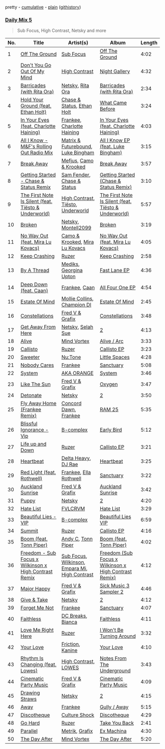 pretty - [cumulative](/playlists/cumulative/Daily%20Mix%205.md) - [plain](/playlists/plain/37i9dQZF1E36TO0q54WsJv) ([githistory](https://github.githistory.xyz/vitokorn/spotify-playlist-archive/blob/master/playlists/plain/37i9dQZF1E36TO0q54WsJv))

### [Daily Mix 5](https://open.spotify.com/playlist/37i9dQZF1E36TO0q54WsJv)

> Sub Focus, High Contrast, Netsky and more

| No. | Title | Artist(s) | Album | Length |
|---|---|---|---|---|
| 1 | [Off The Ground](https://open.spotify.com/track/5UvLQncwvEGiRLn0xEZw45) | [Sub Focus](https://open.spotify.com/artist/0QaSiI5TLA4N7mcsdxShDO) | [Off The Ground](https://open.spotify.com/album/0JkmyjnTBATqM9Di9OsF5h) | 4:02 |
| 2 | [Don't You Go Out Of My Mind](https://open.spotify.com/track/7nyf4bk6fYmV6zksxfbd9m) | [High Contrast](https://open.spotify.com/artist/0bxHci3JIhhKA53n8rH3tT) | [Night Gallery](https://open.spotify.com/album/4hzruXvXyUg5hJwP37CJrF) | 4:32 |
| 3 | [Barricades (with Rita Ora)](https://open.spotify.com/track/1GCE5VlXjguhtBwOOZ2dvI) | [Netsky](https://open.spotify.com/artist/5TgQ66WuWkoQ2xYxaSTnVP), [Rita Ora](https://open.spotify.com/artist/5CCwRZC6euC8Odo6y9X8jr) | [Barricades (with Rita Ora)](https://open.spotify.com/album/7w4ijEViZOwEqqNyGkES14) | 2:34 |
| 4 | [Hold Your Ground (feat. Ethan Holt)](https://open.spotify.com/track/1hUTI1FVsGJ10SptsuxXkt) | [Chase & Status](https://open.spotify.com/artist/3jNkaOXasoc7RsxdchvEVq), [Ethan Holt](https://open.spotify.com/artist/6oXVsRBjoHgCew4S8GZDkl) | [What Came Before](https://open.spotify.com/album/66wsQbESMquuw0lNDvgcK1) | 3:24 |
| 5 | [In Your Eyes (feat. Charlotte Haining)](https://open.spotify.com/track/5JB0OKNfsd8kxz7fqMO7ol) | [Frankee](https://open.spotify.com/artist/6ByJNOVJEHXUhJIkpQNBh4), [Charlotte Haining](https://open.spotify.com/artist/2XRjIwgD0UiJXtx7Xzfy7w) | [In Your Eyes (feat. Charlotte Haining)](https://open.spotify.com/album/3wT5fXbLXzrXFkUfjOkz9b) | 4:03 |
| 6 | [All I Know - M&F's Rolling Out Radio Mix](https://open.spotify.com/track/00At7PWydsvg7g5xgaYan9) | [Matrix & Futurebound](https://open.spotify.com/artist/41iVQ05he8SrfIWbZQ58N7), [Luke Bingham](https://open.spotify.com/artist/3zDgzBehPybgcS7ZAXe5cE) | [All I Know EP (feat. Luke Bingham)](https://open.spotify.com/album/4ehqHAkQOCj65DQapoZZjl) | 3:15 |
| 7 | [Break Away](https://open.spotify.com/track/2IbAx6XGe6mldSosFyvaH8) | [Mefjus](https://open.spotify.com/artist/54qqaSH6byJIb8eFWxe3Pj), [Camo & Krooked](https://open.spotify.com/artist/2N8IPNZTiNo3nj4mreOlHU) | [Break Away](https://open.spotify.com/album/5PrjBsXoETGf1PcpfByMmI) | 3:57 |
| 8 | [Getting Started - Chase & Status Remix](https://open.spotify.com/track/7BBDanLPLALnu5asuk14r9) | [Sam Fender](https://open.spotify.com/artist/6zlR5ttMfMNmwf2lecU9Cc), [Chase & Status](https://open.spotify.com/artist/3jNkaOXasoc7RsxdchvEVq) | [Getting Started (Chase & Status Remix)](https://open.spotify.com/album/5EoFVpPoxG7JSMtd7JATZ1) | 3:10 |
| 9 | [The First Note Is Silent (feat. Tiësto & Underworld)](https://open.spotify.com/track/2gTLWYpyFrytX8pKh2n9yj) | [High Contrast](https://open.spotify.com/artist/0bxHci3JIhhKA53n8rH3tT), [Tiësto](https://open.spotify.com/artist/2o5jDhtHVPhrJdv3cEQ99Z), [Underworld](https://open.spotify.com/artist/1PXHzxRDiLnjqNrRn2Xbsa) | [The First Note Is Silent (feat. Tiësto & Underworld)](https://open.spotify.com/album/6iWVcNM35jukhHl9aPJKHT) | 5:57 |
| 10 | [Broken](https://open.spotify.com/track/1J4EgK0zwGuLbZT9UBxtfn) | [Netsky](https://open.spotify.com/artist/5TgQ66WuWkoQ2xYxaSTnVP), [Montell2099](https://open.spotify.com/artist/47MGg5VHBSS5yHRuMGt6b0) | [Broken](https://open.spotify.com/album/6k7ydahJXGQVdNPYPFfWTx) | 3:19 |
| 11 | [No Way Out (feat. Mira Lu Kovacs)](https://open.spotify.com/track/7cuOefq9vNVT3tDS2hRXPd) | [Camo & Krooked](https://open.spotify.com/artist/2N8IPNZTiNo3nj4mreOlHU), [Mira Lu Kovacs](https://open.spotify.com/artist/0T8xnqWlhMlkQX7fFUFQDr) | [No Way Out (feat. Mira Lu Kovacs)](https://open.spotify.com/album/4xnUOInEhFZEscuG8bL1zp) | 4:05 |
| 12 | [Keep Crashing](https://open.spotify.com/track/3w752Se1mkiTtMqAeoli1y) | [Ruzer](https://open.spotify.com/artist/09mAGI8RIblTO46vN2FQaq) | [Keep Crashing](https://open.spotify.com/album/4tjTuXsc7Icjn6hg9JZyOg) | 2:58 |
| 13 | [By A Thread](https://open.spotify.com/track/5XIVnow02xlkHwxETQ3Lnq) | [Mediks](https://open.spotify.com/artist/1CSR4k7z9w7H99xTbrqcu1), [Georgina Upton](https://open.spotify.com/artist/7JCBYEYzXAvuU7OWNN3TUw) | [Fast Lane EP](https://open.spotify.com/album/0vcrQUHgikgybKzujWvVx3) | 4:36 |
| 14 | [Deep Down (feat. Caan)](https://open.spotify.com/track/2KyTXKfNE8MOLq8wyXng00) | [Frankee](https://open.spotify.com/artist/6ByJNOVJEHXUhJIkpQNBh4), [Caan](https://open.spotify.com/artist/3wKcD6HURpfFwqQAwCT5Fx) | [All Four One EP](https://open.spotify.com/album/7FL6RpHFv03sMMQkZemGzu) | 4:54 |
| 15 | [Estate Of Mind](https://open.spotify.com/track/4FyVz5AFtAxIBfrW3usIcQ) | [Mollie Collins](https://open.spotify.com/artist/5MGgLwsKBivm7H5lJn5xRu), [Champion DI](https://open.spotify.com/artist/7z80tMfeFXEzSpVWHCvVfJ) | [Estate Of Mind](https://open.spotify.com/album/6AzMTTIxaJ9BGEIPY0rc9x) | 2:45 |
| 16 | [Constellations](https://open.spotify.com/track/1NfcfQTPqPgYVkSdHXaOtt) | [Fred V & Grafix](https://open.spotify.com/artist/1wzBqAvtFexgKHjt7i3ena) | [Constellations](https://open.spotify.com/album/3kAgGBQxv9sMFgrbeYqWKj) | 3:48 |
| 17 | [Get Away From Here](https://open.spotify.com/track/48LbWSVAuXKydHD6SZTm58) | [Netsky](https://open.spotify.com/artist/5TgQ66WuWkoQ2xYxaSTnVP), [Selah Sue](https://open.spotify.com/artist/5Oc4knEQaid8K7AFqO5lHu) | [2](https://open.spotify.com/album/3bMpgbYFTuHDM6oY63BLxK) | 4:13 |
| 18 | [Alive](https://open.spotify.com/track/3kF478gUtE3nBrQBW93u5z) | [Mind Vortex](https://open.spotify.com/artist/4RNi1zSC1t1nE4iNgTWQe5) | [Alive / Arc](https://open.spotify.com/album/6ReDA1WJtq06oQdePuxUhd) | 3:33 |
| 19 | [Callisto](https://open.spotify.com/track/0JQ0hzL54QxmzRkxjQ7Thl) | [Ruzer](https://open.spotify.com/artist/09mAGI8RIblTO46vN2FQaq) | [Callisto EP](https://open.spotify.com/album/12YvMSZzN1dSrpPv7vOcxN) | 3:23 |
| 20 | [Sweeter](https://open.spotify.com/track/6JvS0EomAfzID097mQ3vQM) | [Nu:Tone](https://open.spotify.com/artist/7pDBRy9uWy1zq5b0uXIABQ) | [Little Spaces](https://open.spotify.com/album/5Jd375gdtvoIJmrzc2aYJb) | 4:28 |
| 21 | [Nobody Cares](https://open.spotify.com/track/2hYLx3eqVCUxMvpvocSpIA) | [Frankee](https://open.spotify.com/artist/6ByJNOVJEHXUhJIkpQNBh4) | [Sanctuary](https://open.spotify.com/album/0k1zKd3OxXqrvXx5oRq95K) | 5:08 |
| 22 | [System](https://open.spotify.com/track/0iHPXA909hMEDzv5haesuj) | [AKA ORANGE](https://open.spotify.com/artist/0Hz1vYMsVy0WzWhng1HxlT) | [System](https://open.spotify.com/album/6hPqY0dIYg5xkueZ4QoOFP) | 3:46 |
| 23 | [Like The Sun](https://open.spotify.com/track/6bsmYFwAy2Y8e5fkzOLPLR) | [Fred V & Grafix](https://open.spotify.com/artist/1wzBqAvtFexgKHjt7i3ena) | [Oxygen](https://open.spotify.com/album/2OduN4aoUP3wYoZRSEsrUf) | 3:47 |
| 24 | [Detonate](https://open.spotify.com/track/2a9C7GxKQbJwBoKkuPVjdt) | [Netsky](https://open.spotify.com/artist/5TgQ66WuWkoQ2xYxaSTnVP) | [2](https://open.spotify.com/album/3bMpgbYFTuHDM6oY63BLxK) | 3:50 |
| 25 | [Fly Away Home (Frankee Remix)](https://open.spotify.com/track/5CgEfopP2xruiCbFhomMC6) | [Concord Dawn](https://open.spotify.com/artist/0T2UtAigVjFhAy6gu613z6), [Frankee](https://open.spotify.com/artist/6ByJNOVJEHXUhJIkpQNBh4) | [RAM 25](https://open.spotify.com/album/0Saj39tbcH2t5C5hugWjGk) | 5:35 |
| 26 | [Blissful Ignorance - Vip](https://open.spotify.com/track/35eNgRM4fzdgsQ8syGJTYK) | [B-complex](https://open.spotify.com/artist/46oL0QioEQMSSvkxxifCok) | [Early Bird](https://open.spotify.com/album/42aoto1sBvka4dm2Uxd5av) | 5:12 |
| 27 | [Life up and Down](https://open.spotify.com/track/4gK5e0fD1rRTDUcVQWyWGQ) | [Ruzer](https://open.spotify.com/artist/09mAGI8RIblTO46vN2FQaq) | [Callisto EP](https://open.spotify.com/album/12YvMSZzN1dSrpPv7vOcxN) | 3:21 |
| 28 | [Heartbeat](https://open.spotify.com/track/2ZZapUq6lSvYSWX4tuKiiD) | [Delta Heavy](https://open.spotify.com/artist/7GvVTb8yFV0ZrdI30Qce6T), [DJ Rae](https://open.spotify.com/artist/746LyYgFU6Gni4CMVPlFNa) | [Heartbeat](https://open.spotify.com/album/38GSavHrcx5ELazHVZLCSL) | 3:25 |
| 29 | [Red Light (feat. Rothwell)](https://open.spotify.com/track/6xvZgvMc1GwXfk3rj5Wuxd) | [Frankee](https://open.spotify.com/artist/6ByJNOVJEHXUhJIkpQNBh4), [Ella Rothwell](https://open.spotify.com/artist/6D267p8xHSt9Y2dUClXAvR) | [Sanctuary](https://open.spotify.com/album/0k1zKd3OxXqrvXx5oRq95K) | 3:22 |
| 30 | [Auckland Sunrise](https://open.spotify.com/track/1n8LLZscaI7E1qG6EXYMNy) | [Fred V & Grafix](https://open.spotify.com/artist/1wzBqAvtFexgKHjt7i3ena) | [Auckland Sunrise](https://open.spotify.com/album/05KP7vRiZvXvwZnefQaF1o) | 3:42 |
| 31 | [Puppy](https://open.spotify.com/track/3NbKmRmtbamVzAy8Vvjjhq) | [Netsky](https://open.spotify.com/artist/5TgQ66WuWkoQ2xYxaSTnVP) | [2](https://open.spotify.com/album/3bMpgbYFTuHDM6oY63BLxK) | 4:20 |
| 32 | [Hate List](https://open.spotify.com/track/4tyoQWXtr1GYLL72rHTseK) | [FVLCRVM](https://open.spotify.com/artist/7AjItKsRnEYRSiBt2OxK1y) | [Hate List](https://open.spotify.com/album/2qZPk26wcy16yHkK5XqVHB) | 3:29 |
| 33 | [Beautiful Lies - VIP](https://open.spotify.com/track/1bPoSOL2emkTpRHI2DdxVs) | [B-complex](https://open.spotify.com/artist/46oL0QioEQMSSvkxxifCok) | [Beautiful Lies VIP](https://open.spotify.com/album/0gCmezM0cDzX1moLAqPQfY) | 6:59 |
| 34 | [Summit](https://open.spotify.com/track/3w8QEohb2fvNOGx1Vu7nCf) | [Ruzer](https://open.spotify.com/artist/09mAGI8RIblTO46vN2FQaq) | [Callisto EP](https://open.spotify.com/album/12YvMSZzN1dSrpPv7vOcxN) | 4:16 |
| 35 | [Boom (feat. Tonn Piper)](https://open.spotify.com/track/51xVwKyFMgrKeeLePsomNI) | [Andy C](https://open.spotify.com/artist/75HK7rgkmDMTnWwwmcN53N), [Tonn Piper](https://open.spotify.com/artist/7pS4GeVpAnMx1ZMUdPSLLQ) | [Boom (feat. Tonn Piper)](https://open.spotify.com/album/3wyb69Ob1i59qg6O2DVK3g) | 4:02 |
| 36 | [Freedom - Sub Focus x Wilkinson x High Contrast Remix](https://open.spotify.com/track/3zsM1eJsFUtXD1XzMMwyaL) | [Sub Focus](https://open.spotify.com/artist/0QaSiI5TLA4N7mcsdxShDO), [Wilkinson](https://open.spotify.com/artist/6m8itYST9ADjBIYevXSb1r), [Empara Mi](https://open.spotify.com/artist/2nhyc8aipr32vUz8Sd5Gp6), [High Contrast](https://open.spotify.com/artist/0bxHci3JIhhKA53n8rH3tT) | [Freedom (Sub Focus x Wilkinson x High Contrast Remix)](https://open.spotify.com/album/2rxNGzl6QYHheyiJMRMSG0) | 4:12 |
| 37 | [Major Happy](https://open.spotify.com/track/4iyIzh73y5AKsFxxewX7TS) | [Fred V & Grafix](https://open.spotify.com/artist/1wzBqAvtFexgKHjt7i3ena) | [Sick Music 3 Sampler 2](https://open.spotify.com/album/4mnsbN6OZ9tYOTidcHjNA4) | 4:46 |
| 38 | [Give & Take](https://open.spotify.com/track/3cUCZXXa2NLl8U15MvzoDi) | [Netsky](https://open.spotify.com/artist/5TgQ66WuWkoQ2xYxaSTnVP) | [2](https://open.spotify.com/album/3bMpgbYFTuHDM6oY63BLxK) | 4:12 |
| 39 | [Forget Me Not](https://open.spotify.com/track/4Geutxrl1PyJUPbuyXiVh0) | [Frankee](https://open.spotify.com/artist/6ByJNOVJEHXUhJIkpQNBh4) | [Sanctuary](https://open.spotify.com/album/0k1zKd3OxXqrvXx5oRq95K) | 4:07 |
| 40 | [Faithless](https://open.spotify.com/track/5HJPJwbNd0fMSXBakdnn7d) | [DC Breaks](https://open.spotify.com/artist/4D5VLxuFvZ058Z5S8YmE47), [Bianca](https://open.spotify.com/artist/1Z7krv89fttrcW8i74bEYo) | [Faithless](https://open.spotify.com/album/0L3io4Em41AQec08uhWgvk) | 4:11 |
| 41 | [Love Me Right Here](https://open.spotify.com/track/6BmAsjAGjuLyDeiLRvakNc) | [Ruzer](https://open.spotify.com/artist/09mAGI8RIblTO46vN2FQaq) | [I Won't Be Turning Around](https://open.spotify.com/album/5V0O8zYF3k6b1wXQ0KlAp9) | 3:32 |
| 42 | [Your Love](https://open.spotify.com/track/0OyM0Z2wdidouJdqQKT4e7) | [Friction](https://open.spotify.com/artist/5xdizdgbQQvGAgAolGhpXr), [Kanine](https://open.spotify.com/artist/1KiNUGL3r0GgyLwqYCY1yV) | [Your Love](https://open.spotify.com/album/5HzqkCHI7AFVhTjvozMnXj) | 4:10 |
| 43 | [Rhythm Is Changing (feat. Lowes)](https://open.spotify.com/track/77LKq48ctUUuw3vtUAv9tz) | [High Contrast](https://open.spotify.com/artist/0bxHci3JIhhKA53n8rH3tT), [LOWES](https://open.spotify.com/artist/1mbybf2CrAiwWiznqA8R3g) | [Notes From The Underground](https://open.spotify.com/album/4KXVfxgL3nDJeqcXO7ul2K) | 3:43 |
| 44 | [Cinematic Party Music](https://open.spotify.com/track/22GKfJtU3frCt9JSiP8mgF) | [Fred V & Grafix](https://open.spotify.com/artist/1wzBqAvtFexgKHjt7i3ena) | [Cinematic Party Music](https://open.spotify.com/album/7shkDXcHY5pb50wGBvP2Ff) | 4:09 |
| 45 | [Drawing Straws](https://open.spotify.com/track/5xHV6zfQoihD3HJsJXM4tL) | [Netsky](https://open.spotify.com/artist/5TgQ66WuWkoQ2xYxaSTnVP) | [2](https://open.spotify.com/album/3bMpgbYFTuHDM6oY63BLxK) | 4:15 |
| 46 | [Away](https://open.spotify.com/track/5Vb0lbehVcGwentlqCNhax) | [Frankee](https://open.spotify.com/artist/6ByJNOVJEHXUhJIkpQNBh4) | [Gully / Away](https://open.spotify.com/album/0L7vknrCcvM0gYFoYgS8b2) | 5:15 |
| 47 | [Discotheque](https://open.spotify.com/track/2w49us5pBD5DfYZ9i31Q82) | [Culture Shock](https://open.spotify.com/artist/6lp2VnIRXXpC9Wz7hSX6RE) | [Discotheque](https://open.spotify.com/album/38IFA0HMi4UoBzcic1d1iy) | 4:29 |
| 48 | [Go Hard](https://open.spotify.com/track/3qWZCJdKuwG664XVnTEcer) | [Ruzer](https://open.spotify.com/artist/09mAGI8RIblTO46vN2FQaq) | [Take You Back](https://open.spotify.com/album/3oD2FkxUUAhnyHYNMLYIwK) | 2:41 |
| 49 | [Parallel](https://open.spotify.com/track/56Iy91DuVUbdbNCyuUynk9) | [Metrik](https://open.spotify.com/artist/2NCEtX40i9lLNpTg2X5583), [Grafix](https://open.spotify.com/artist/27YdXZOMLqvxI2pB5GyqyY) | [Ex Machina](https://open.spotify.com/album/7ojYx4vW64prZ1bZy4r0cB) | 4:30 |
| 50 | [The Day After](https://open.spotify.com/track/0CvtYadXvU8XoWLvmI8gOx) | [Mind Vortex](https://open.spotify.com/artist/4RNi1zSC1t1nE4iNgTWQe5) | [The Day After](https://open.spotify.com/album/3HfPUrB7VEYXdsGtaX9oMu) | 5:20 |
